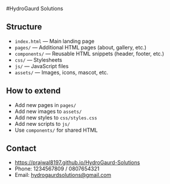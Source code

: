 #HydroGaurd Solutions

## Structure

- `index.html` — Main landing page
- `pages/` — Additional HTML pages (about, gallery, etc.)
- `components/` — Reusable HTML snippets (header, footer, etc.)
- `css/` — Stylesheets
- `js/` — JavaScript files
- `assets/` — Images, icons, mascot, etc.

## How to extend

- Add new pages in `pages/`
- Add new images to `assets/`
- Add new styles to `css/styles.css`
- Add new scripts to `js/`
- Use `components/` for shared HTML

## Contact
- https://prajwal8197.github.io/HydroGaurd-Solutions
- Phone: 1234567809 / 0807654321
- Email: hydrogaurdsolutions@gmail.com
